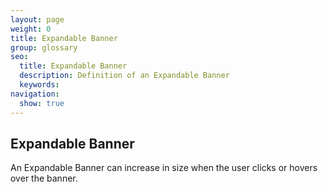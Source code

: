 ```yaml
---
layout: page
weight: 0
title: Expandable Banner
group: glossary
seo:
  title: Expandable Banner
  description: Definition of an Expandable Banner
  keywords: 
navigation:
  show: true
---
```


## Expandable Banner

An Expandable Banner can increase in size when the user clicks or hovers over the banner.

